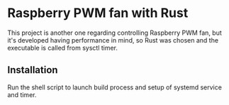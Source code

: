 # Raspberry PWM fan with Rust

This project is another one regarding controlling Raspberry PWM fan, but it's developed having performance in mind, so Rust was chosen and the executable is called from sysctl timer.

## Installation

Run the shell script to launch build process and setup of systemd service and timer.
